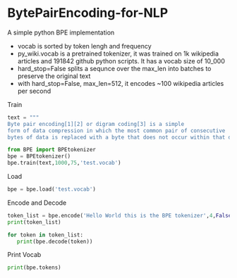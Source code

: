 # BytePairEncoding-for-NLP
A simple python BPE implementation
- vocab is sorted by token lengh and frequency
- py_wiki.vocab is a pretrained tokenizer, it was trained on 1k wikipedia articles and 191842 github python scripts. It has a vocab size of 10_000
- hard_stop=False splits a sequnce over the max_len into batches to preserve the original text
- with hard_stop=False, max_len=512, it encodes ~100 wikipedia articles per second

Train
```python
text = """
Byte pair encoding[1][2] or digram coding[3] is a simple
form of data compression in which the most common pair of consecutive
bytes of data is replaced with a byte that does not occur within that data."""

from BPE import BPEtokenizer
bpe = BPEtokenizer()
bpe.train(text,1000,75,'test.vocab')
```

Load
```python
bpe = bpe.load('test.vocab')
```

Encode and Decode
```python
token_list = bpe.encode('Hello World this is the BPE tokenizer',4,False,True,True)
print(token_list)

for token in token_list:
   print(bpe.decode(token))
```

Print Vocab
```python
print(bpe.tokens)
```
